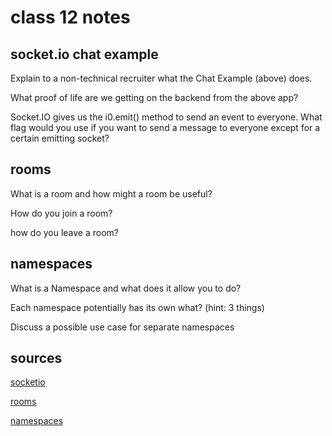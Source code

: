 # class 12 notes

## socket.io chat example

Explain to a non-technical recruiter what the Chat Example (above) does.

What proof of life are we getting on the backend from the above app?

Socket.IO gives us the i0.emit() method to send an event to everyone. What flag would you use if you want to send a message to everyone except for a certain emitting socket?

## rooms

What is a room and how might a room be useful?

How do you join a room?

how do you leave a room?

## namespaces

What is a Namespace and what does it allow you to do?

Each namespace potentially has its own what? (hint: 3 things)

Discuss a possible use case for separate namespaces

## sources

[socketio](https://canvas.instructure.com/courses/6390937/discussion_topics/17583806)

[rooms](https://socket.io/docs/v4/rooms)

[namespaces](https://canvas.instructure.com/courses/6390937/discussion_topics/17583806)